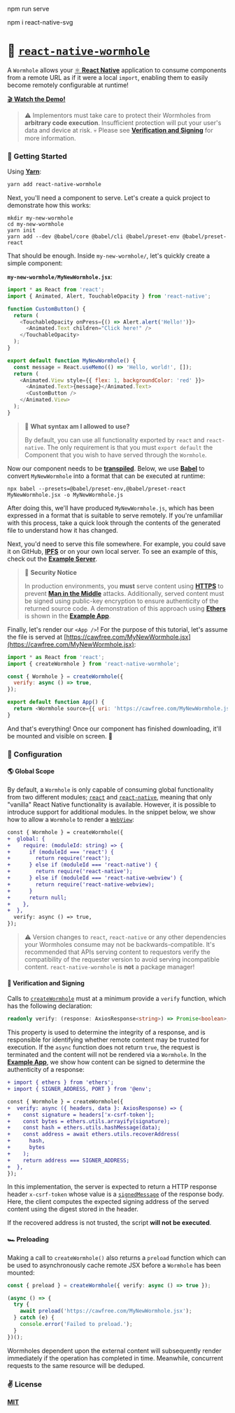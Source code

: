 npm run serve

npm i react-native-svg


# 🌌 [`react-native-wormhole`](http://npmjs.com/package/react-native-wormhole)
A `Wormhole` allows your [⚛️ **React Native**](https://reactnative.dev) application to consume components from a remote URL as if it were a local `import`, enabling them to easily become remotely configurable at runtime!

[🎬 **Watch the Demo!**](https://twitter.com/cawfree/status/1370809787294879746)

> ⚠️ Implementors must take care to protect their Wormholes from **arbitrary code execution**. Insufficient protection will put your user's data and device at risk. 💀 Please see [**Verification and Signing**](https://github.com/cawfree/react-native-wormhole#-verification-and-signing) for more information.

### 🚀 Getting Started

Using [**Yarn**](https://yarnpkg.com):

```sh
yarn add react-native-wormhole
```

Next, you'll need a component to serve. Let's create a quick project to demonstrate how this works:

```
mkdir my-new-wormhole
cd my-new-wormhole
yarn init
yarn add --dev @babel/core @babel/cli @babel/preset-env @babel/preset-react
```

That should be enough. Inside `my-new-wormhole/`, let's quickly create a simple component:

**`my-new-wormhole/MyNewWormhole.jsx`**:

```javascript
import * as React from 'react';
import { Animated, Alert, TouchableOpacity } from 'react-native';

function CustomButton() {
  return (
    <TouchableOpacity onPress={() => Alert.alert('Hello!')}>
      <Animated.Text children="Click here!" />
    </TouchableOpacity>
  );
}

export default function MyNewWormhole() {
  const message = React.useMemo(() => 'Hello, world!', []);
  return (
    <Animated.View style={{ flex: 1, backgroundColor: 'red' }}>
      <Animated.Text>{message}</Animated.Text>
      <CustomButton />
    </Animated.View>
  );
}
```

> 🤔 **What syntax am I allowed to use?**
> 
> By default, you can use all functionality exported by `react` and `react-native`. The only requirement is that you must `export default` the Component that you wish to have served through the `Wormhole`.

Now our component needs to be [**transpiled**](https://babeljs.io/docs/en/babel-cli). Below, we use [**Babel**](https://babeljs.io/) to convert `MyNewWormhole` into a format that can be executed at runtime:

```
npx babel --presets=@babel/preset-env,@babel/preset-react MyNewWormhole.jsx -o MyNewWormhole.js
```

After doing this, we'll have produced `MyNewWormhole.js`, which has been expressed in a format that is suitable to serve remotely. If you're unfamiliar with this process, take a quick look through the contents of the generated file to understand how it has changed.

Next, you'd need to serve this file somewhere. For example, you could save it on GitHub, [**IPFS**](https://ipfs.io/) or on your own local server. To see an example of this, check out the [**Example Server**](./example/scripts/serve.js).

> 👮 **Security Notice**
> 
> In production environments, you **must** serve content using [**HTTPS**](https://en.wikipedia.org/wiki/HTTPS) to prevent [**Man in the Middle**](https://en.wikipedia.org/wiki/Man-in-the-middle_attack) attacks. Additionally, served content must be signed using public-key encryption to ensure authenticity of the returned source code. A demonstration of this approach using [**Ethers**](https://github.com/ethers-io/ethers.js/) is shown in the [**Example App**](https://github.com/cawfree/react-native-wormhole/blob/bdb127b21e403dab1fb63894f5d6764a92a002d4/example/App.tsx#L11).


Finally, let's render our `<App />`! For the purpose of this tutorial, let's assume the file is served at [https://cawfree.com/MyNewWormhole.jsx](https://cawfree.com/MyNewWormhole.jsx):

```javascript
import * as React from 'react';
import { createWormhole } from 'react-native-wormhole';

const { Wormhole } = createWormhole({
  verify: async () => true,
});

export default function App() {
  return <Wormhole source={{ uri: 'https://cawfree.com/MyNewWormhole.jsx' }} />;
}
```

And that's everything! Once our component has finished downloading, it'll be mounted and visible on screen. 🚀

### 🔩 Configuration

#### 🌎 Global Scope

By default, a `Wormhole` is only capable of consuming global functionality from two different modules; [`react`](https://github.com/facebook/react) and [`react-native`](https://github.com/facebook/react-native), meaning that only "vanilla" React Native functionality is available. However, it is possible to introduce support for additional modules. In the snippet below, we show how to allow a `Wormhole` to render a [`WebView`](https://github.com/react-native-webview/react-native-webview):

```diff
const { Wormhole } = createWormhole({
+  global: {
+    require: (moduleId: string) => {
+      if (moduleId === 'react') {
+        return require('react');
+      } else if (moduleId === 'react-native') {
+        return require('react-native');
+      } else if (moduleId === 'react-native-webview') {
+        return require('react-native-webview);
+      }
+      return null;
+    },
+  },
  verify: async () => true,
});
```

> ⚠️  Version changes to `react`, `react-native` or any other dependencies your Wormholes consume may not be backwards-compatible. It's recommended that APIs serving content to requestors verify the compatibility of the requester version to avoid serving incompatible content. `react-native-wormhole` is **not** a package manager!

#### 🔏 Verification and Signing

Calls to [`createWormhole`](./src/constants/createWormhole.tsx) must at a minimum provide a `verify` function, which has the following declaration:

```typescript
readonly verify: (response: AxiosResponse<string>) => Promise<boolean>;
```

This property is used to determine the integrity of a response, and is responsible for identifying whether remote content may be trusted for execution. If the `async` function does not return `true`, the request is terminated and the content will not be rendered via a `Wormhole`. In the [**Example App**](https://github.com/cawfree/react-native-wormhole/blob/bdb127b21e403dab1fb63894f5d6764a92a002d4/example/App.tsx#L11), we show how content can be signed to determine the authenticity of a response:

```diff
+ import { ethers } from 'ethers';
+ import { SIGNER_ADDRESS, PORT } from '@env';

const { Wormhole } = createWormhole({
+  verify: async ({ headers, data }: AxiosResponse) => {
+    const signature = headers['x-csrf-token'];
+    const bytes = ethers.utils.arrayify(signature);
+    const hash = ethers.utils.hashMessage(data);
+    const address = await ethers.utils.recoverAddress(
+      hash,
+      bytes
+    );
+    return address === SIGNER_ADDRESS;
+  },
});
```

In this implementation, the server is expected to return a HTTP response header `x-csrf-token` whose value is a [`signedMessage`](https://docs.ethers.io/v5/api/signer/) of the response body. Here, the client computes the expected signing address of the served content using the digest stored in the header.

If the recovered address is not trusted, the script **will not be executed**.

#### 🏎️  Preloading

Making a call to `createWormhole()` also returns a `preload` function which can be used to asynchronously cache remote JSX before a `Wormhole` has been mounted:

```typescript
const { preload } = createWormhole({ verify: async () => true });

(async () => {
  try {
    await preload('https://cawfree.com/MyNewWormhole.jsx');
  } catch (e) {
    console.error('Failed to preload.');
  }
})();
```

Wormholes dependent upon the external content will subsequently render immediately if the operation has completed in time. Meanwhile, concurrent requests to the same resource will be deduped.

### ✌️ License
[**MIT**](./LICENSE)
